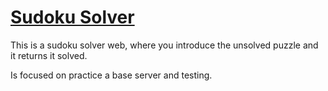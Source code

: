 # [Sudoku Solver](https://www.freecodecamp.org/learn/quality-assurance/quality-assurance-projects/sudoku-solver)

This is a sudoku solver web, where you introduce the unsolved puzzle and it returns it solved.

Is focused on practice a base server and testing.
